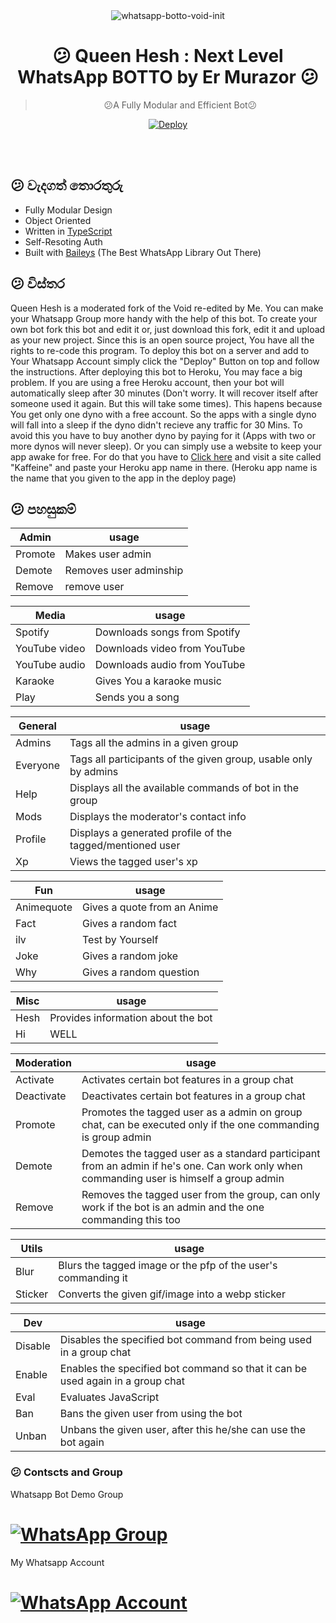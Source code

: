 <div align="center">
<img src="https://i.ibb.co/Smdz2Vd/V42M.gif" alt="whatsapp-botto-void-init" border="0"></a>

# 😕 **Queen Hesh : Next Level WhatsApp BOTTO by Er Murazor** 😕

> 😕A Fully Modular and Efficient Bot😕<br>

[![Deploy](https://www.herokucdn.com/deploy/button.png)](https://heroku.com/deploy?template=https://github.com/ErMurazor-Tech/WhatsappBot/blob/main)

</div><br/>
<br/>

## 😕 වැදගත් තොරතුරු
- Fully Modular Design
- Object Oriented
- Written in [TypeScript](https://www.typescriptlang.org/)
- Self-Resoting Auth
- Built with [Baileys](https://github.com/adiwajshing/baileys) (The Best WhatsApp Library Out There) 


## 😕 විස්තර

Queen Hesh is a moderated fork of the Void re-edited by Me. You can make your Whatsapp Group more handy with the help of this bot. To create your own bot fork this bot and edit it or, just download this fork, edit it and upload as your new project. Since this is an open source project, You have all the rights to re-code this program. To deploy this bot on a  server and add to Your Whatsapp Account simply click the "Deploy" Button on top and follow the instructions. After deploying this bot to Heroku, You may face a big problem. If you are using a free Heroku account, then your bot will automatically sleep after 30 minutes (Don't worry. It will recover itself after someone used it again. But this will take some times). This hapens because You get only one dyno with a free account. So the apps with a single dyno will fall into a sleep if the dyno didn't recieve any traffic for 30 Mins. To avoid this you have to buy another dyno by paying for it (Apps with two or more dynos will never sleep). Or you can simply use a website to keep your app awake for free. For do that you have to [Click here](http://kaffeine.herokuapp.com/) and visit a site called "Kaffeine" and paste your Heroku app name in there. (Heroku app name is the name that you given to the app in the deploy page)


## 😕 පහසුකම්

|Admin| usage | 
|------|--------| 
|Promote |  Makes user admin      | 
|Demote |Removes user adminship  |
| Remove | remove user |  

|Media| usage | 
|----|--------| 
|Spotify|  Downloads songs from Spotify| 
|YouTube video |Downloads video from YouTube| 
|YouTube audio| Downloads audio from YouTube|
|Karaoke| Gives You a karaoke music|
|Play| Sends you a song|

|General| usage |
|----|--------|
|Admins| Tags all the admins in a given group|
|Everyone| Tags all participants of the given group, usable only by admins|
|Help| Displays all the available commands of bot in the group|
|Mods| Displays the moderator's contact info|
|Profile| Displays a generated profile of the tagged/mentioned user|
|Xp| Views the tagged user's xp|

|Fun| usage|
|----|--------|
|Animequote| Gives a quote from an Anime|
|Fact| Gives a random fact|
|ilv| Test by Yourself|
|Joke| Gives a random joke|
|Why| Gives a random question|

|Misc| usage|
|----|--------|
|Hesh| Provides information about the bot|
|Hi| WELL|

|Moderation| usage|
|----|--------|
|Activate| Activates certain bot features in a group chat|
|Deactivate| Deactivates certain bot features in a group chat|
|Promote| Promotes the tagged user as a admin on group chat, can be executed only if the one commanding is group admin|
|Demote| Demotes the tagged user as a standard participant from an admin if he's one. Can work only when commanding user is himself a group admin|
|Remove| Removes the tagged user from the group, can only work if the bot is an admin and the one commanding this too|

|Utils| usage|
|----|--------|
|Blur| Blurs the tagged image or the pfp of the user's commanding it|
|Sticker| Converts the given gif/image into a webp sticker|

|Dev| usage|
|----|--------|
|Disable| Disables the specified bot command from being used in a group chat|
|Enable| Enables the specified bot command so that it can be used again in a group chat|
|Eval| Evaluates JavaScript|
|Ban| Bans the given user from using the bot|
|Unban| Unbans the given user, after this he/she can use the bot again|




### 😕 Contscts and Group

Whatsapp Bot Demo Group

# [![WhatsApp Group](https://img.shields.io/badge/WhatsApp-25D366?style=for-the-badge&logo=whatsapp&logoColor=white)](https://chat.whatsapp.com/JixKbZWvcb4Brn2dtH56jO)

My Whatsapp Account

# [![WhatsApp Account](https://img.shields.io/badge/WhatsApp-25D366?style=for-the-badge&logo=whatsapp&logoColor=white)](https://wa.me/94760423852)
